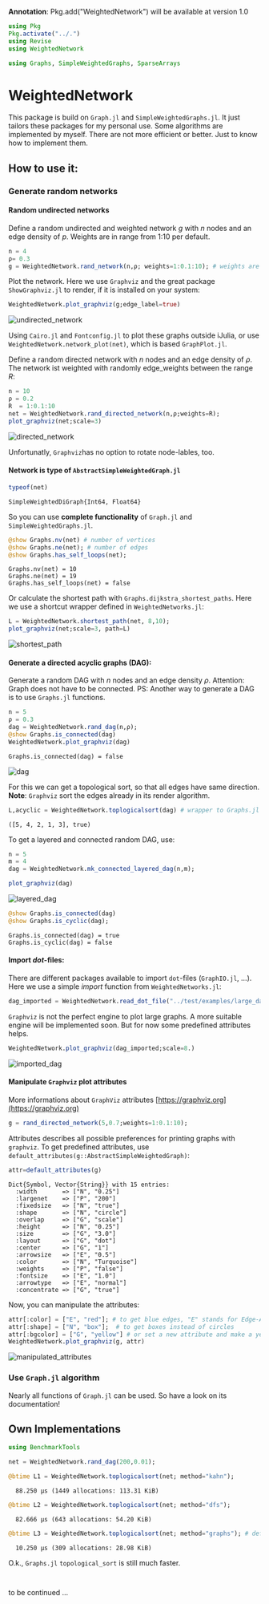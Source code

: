 **Annotation**: Pkg.add("WeightedNetwork") will be available at version 1.0


```julia
using Pkg
Pkg.activate("../.")
using Revise
using WeightedNetwork

using Graphs, SimpleWeightedGraphs, SparseArrays
```

# WeightedNetwork

This package is build on `Graph.jl` and `SimpleWeightedGraphs.jl`. It just tailors these packages for my personal use.
Some algorithms are implemented by myself. There are not more efficient or better. Just to know how to implement them.

## How to use it:

### Generate random networks

#### Random undirected networks

Define a random undirected and weighted network $g$ with $n$ nodes and an edge density of $p$. Weights are in range from 1:10 per default.


```julia
n = 4
ρ= 0.3
g = WeightedNetwork.rand_network(n,ρ; weights=1:0.1:10); # weights are in range 1:m (m=1)
```

Plot the network. Here we use `Graphviz` and the great package `ShowGraphviz.jl`
 to render, if it is installed on your system:


```julia
WeightedNetwork.plot_graphviz(g;edge_label=true)
```


![undirected_network](doc/README_files/README_10_0.png)

Using `Cairo.jl` and `Fontconfig.jl` to plot these graphs outside iJulia, or use `WeightedNetwork.network_plot(net)`, which is based `GraphPlot.jl`.

Define a random directed network with $n$ nodes and an edge density of $\rho$. The network ist weighted with randomly edge_weights between the range $R$:


```julia
n = 10
ρ = 0.2
R  = 1:0.1:10
net = WeightedNetwork.rand_directed_network(n,ρ;weights=R);
plot_graphviz(net;scale=3)
```

![directed_network](doc/README_files/README_13_0.png)
    

Unfortunatly, `Graphviz`has no option to rotate node-lables, too.

#### Network is type of `AbstractSimpleWeightedGraph.jl`


```julia
typeof(net)
```

    SimpleWeightedDiGraph{Int64, Float64}



So you can use **complete functionality** of `Graph.jl` and `SimpleWeightedGraphs.jl`.

```julia
@show Graphs.nv(net) # number of vertices
@show Graphs.ne(net); # number of edges
@show Graphs.has_self_loops(net);
```

    Graphs.nv(net) = 10
    Graphs.ne(net) = 19
    Graphs.has_self_loops(net) = false


Or calculate the shortest path with `Graphs.dijkstra_shortest_paths`. Here we use a shortcut wrapper defined in `WeightedNetworks.jl`:


```julia
L = WeightedNetwork.shortest_path(net, 8,10);
plot_graphviz(net;scale=3, path=L)
```


![shortest_path](doc/README_files/README_20_0.png)
    

#### Generate a directed acyclic graphs (**DAG**):

Generate a random DAG with $n$ nodes and an edge density $\rho$. Attention: Graph does not have to be connected. PS: Another way to generate a DAG is to use `Graphs.jl` functions.


```julia
n = 5
ρ = 0.3
dag = WeightedNetwork.rand_dag(n,ρ);
@show Graphs.is_connected(dag)
WeightedNetwork.plot_graphviz(dag)
```

    Graphs.is_connected(dag) = false


![dag](doc/README_files/README_23_1.png)
    



For this we can get a topological sort, so that all edges have same direction. **Note**: `Graphviz` sort the edges already in its render algorithm.


```julia
L,acyclic = WeightedNetwork.toplogicalsort(dag) # wrapper to Graphs.jl topoligical_sort method.
```




    ([5, 4, 2, 1, 3], true)



To get a layered and connected random DAG, use:


```julia
n = 5
m = 4
dag = WeightedNetwork.mk_connected_layered_dag(n,m);
```


```julia
plot_graphviz(dag)
```


![layered_dag](doc/README_files/README_28_0.png)
    

```julia
@show Graphs.is_connected(dag)
@show Graphs.is_cyclic(dag);
```

    Graphs.is_connected(dag) = true
    Graphs.is_cyclic(dag) = false


#### Import *dot*-files:

There are different packages available to import `dot`-files (`GraphIO.jl`, ...). Here we use a simple *import* function from `WeightedNetworks.jl`:


```julia
dag_imported = WeightedNetwork.read_dot_file("../test/examples/large_dag.dot");
```

`Graphviz` is not the perfect engine to plot large graphs. A more suitable engine will be implemented soon. But for now some predefined attributes helps.


```julia
WeightedNetwork.plot_graphviz(dag_imported;scale=8.)
```


![imported_dag](doc/README_files/README_34_0.png)
    

#### Manipulate `Graphviz` plot attributes

More informations about `GraphViz` attributes [https://graphviz.org](https://graphviz.org)

```julia
g = rand_directed_network(5,0.7;weights=1:0.1:10);
```

Attributes describes all possible preferences for printing graphs with `graphviz`. To get predefined attributes, use `default_attributes(g::AbstractSimpleWeightedGraph)`:


```julia
attr=default_attributes(g)
```


    Dict{Symbol, Vector{String}} with 15 entries:
      :width       => ["N", "0.25"]
      :largenet    => ["P", "200"]
      :fixedsize   => ["N", "true"]
      :shape       => ["N", "circle"]
      :overlap     => ["G", "scale"]
      :height      => ["N", "0.25"]
      :size        => ["G", "3.0"]
      :layout      => ["G", "dot"]
      :center      => ["G", "1"]
      :arrowsize   => ["E", "0.5"]
      :color       => ["N", "Turquoise"]
      :weights     => ["P", "false"]
      :fontsize    => ["E", "1.0"]
      :arrowtype   => ["E", "normal"]
      :concentrate => ["G", "true"]

Now, you can manipulate the attributes:

```julia
attr[:color] = ["E", "red"]; # to get blue edges, "E" stands for Edge-Attribute
attr[:shape] = ["N", "box"];  # to get boxes instead of circles
attr[:bgcolor] = ["G", "yellow"] # or set a new attribute and make a yellow background.
WeightedNetwork.plot_graphviz(g, attr)
```


![manipulated_attributes](doc/README_files/README_41_0.png)
    

### Use `Graph.jl` algorithm

Nearly all functions of `Graph.jl` can be used. So have a look on its documentation!

## Own Implementations


```julia
using BenchmarkTools
```


```julia
net = WeightedNetwork.rand_dag(200,0.01);
```


```julia
@btime L1 = WeightedNetwork.toplogicalsort(net; method="kahn");
```

      88.250 μs (1449 allocations: 113.31 KiB)



```julia
@btime L2 = WeightedNetwork.toplogicalsort(net; method="dfs");
```

      82.666 μs (643 allocations: 54.20 KiB)



```julia
@btime L3 = WeightedNetwork.toplogicalsort(net; method="graphs"); # default (`Graphs.jl` method)
```

      10.250 μs (309 allocations: 28.98 KiB)


O.k., `Graphs.jl` `topological_sort` is still much faster. 


```julia

```


```julia

```

to be continued ...

